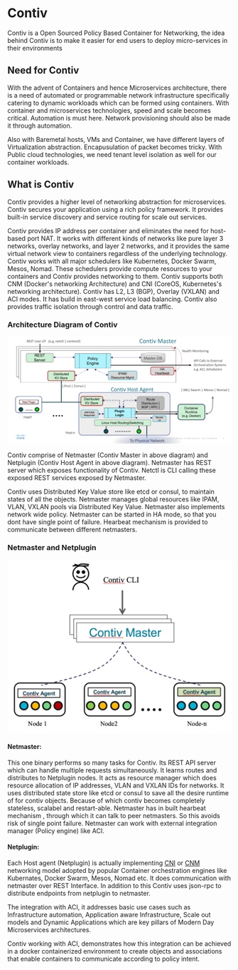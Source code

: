# Contiv
Contiv is a Open Sourced Policy Based Container for Networking, the idea behind Contiv is to make it easier for end users to deploy micro-services in their environments

## Need for Contiv

With the advent of Containers and hence Microservices architecture, there is a need of automated or programmable network infrastructure specifically catering to dynamic workloads which can be formed using containers. With container and microservices technologies, speed and scale becomes critical. Automation is must here. Network provisioning should also be made it through automation. 

Also with Baremetal hosts, VMs and Container, we have different layers of Virtualization abstraction. Encapusulation of packet becomes tricky. With Public cloud technologies, we need tenant level isolation as well for our container workloads.

## What is Contiv

Contiv provides a higher level of networking abstraction for microservices. Contiv secures your application using a rich policy framework. It provides built-in service discovery and service routing for scale out services.

Contiv provides IP address per container and eliminates the need for host-based port NAT. It works with different kinds of networks like pure layer 3 networks, overlay networks, and layer 2 networks, and it provides the same virtual network view to containers regardless of the underlying technology. Contiv works with all major schedulers like Kubernetes, Docker Swarm, Mesos, Nomad. These schedulers provide compute resources to your containers and Contiv provides networking to them. Contiv supports both CNM (Docker's networking Architecture) and CNI (CoreOS, Kubernetes's networking architecture). Contiv has L2, L3 (BGP), Overlay (VXLAN) and ACI modes. It has build in east-west service load balancing. Contiv also provides traffic isolation through control and data traffic.

### Architecture Diagram of Contiv

![](https://github.com/gaurav-dalvi/scripts/blob/master/contiv-related/Contiv-HighLevel-Architecture.png?raw=true)

Contiv comprise of Netmaster (Contiv Master in above diagram) and Netplugin (Contiv Host Agent in above diagram). Netmaster has REST server which exposes functionality of Contiv. Netctl is CLI calling these exposed REST services exposed by Netmaster. 

Contiv uses Distributed Key Value store like etcd or consul, to maintain states of all the objects. Netmaster manages global resources like IPAM, VLAN, VXLAN pools via Distributed Key Value. Netmaster also implements network wide policy. Netmaster can be started in HA mode, so that you dont have single point of failure. Hearbeat mechanism is provided to communicate between different netmasters.

### Netmaster and Netplugin

![](https://github.com/gaurav-dalvi/scripts/blob/master/contiv-related/Contiv-Network-Components.png?raw=true)

#### Netmaster:

This one binary performs so many tasks for Contiv. Its REST API server which can handle multiple requests simultaneously. It learns routes and distributes to Netplugin nodes. It acts as resource manager which does resource allocation of IP addresses, VLAN and VXLAN IDs for networks. It uses distributed state store like etcd or consul to save all the desire runtime of for contiv objects. Because of which contiv becomes completely stateless, scalabel and restart-able. Netmaster has in built hearbeat mechanism , through which it can talk to peer netmasters. So this avoids risk of single point failure. Netmaster can work with external integration manager (Policy engine) like ACI.

#### Netplugin:
Each Host agent (Netplugin) is actually implementing [CNI](https://github.com/containernetworking/cni/blob/master/SPEC.md) or [CNM](https://github.com/docker/libnetwork/blob/master/docs/design.md) networking model adopted by popular Container orchestration engines like Kubernates, Docker Swarm, Mesos, Nomad etc. It does communication with netmaster over REST Interface. In addition to this Contiv uses json-rpc to distribute endpoints from netplugin to netmaster.

The integration with ACI, it addresses basic use cases such as Infrastructure automation, Application aware Infrastructure, Scale out models and Dynamic Applications which are key pillars of Modern Day Microservices architectures.

Contiv working with ACI, demonstrates how this integration can be achieved in a docker containerized environment to create objects and associations that enable containers to communicate according to policy intent.
